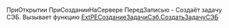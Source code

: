 ПриОткрытии
ПриСозданииНаСервере
ПередЗаписью - Создаёт задачу СЭБ. Вызывает функцию [ExtPEСозданиеЗадачиСэб.СоздатьЗадачуСЭБ](ExtPEСозданиеЗадачиСэб)